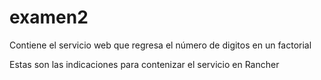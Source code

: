 # examen2
Contiene el servicio web que regresa el número de digitos en un factorial

Estas son las indicaciones para contenizar el servicio en Rancher



